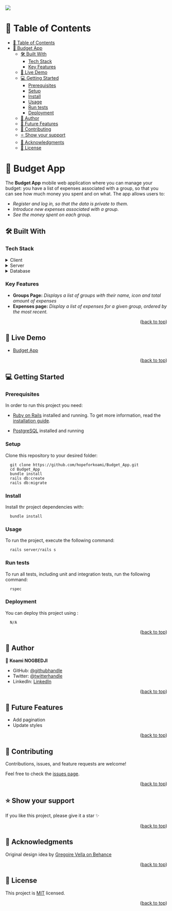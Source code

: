 ![](https://img.shields.io/badge/Microverse-blueviolet)
<a name="readme-top"></a>

# 📗 Table of Contents
- [📗 Table of Contents](#-table-of-contents)
- [📖 Budget App ](#-budget-app-)
  - [🛠 Built With ](#-built-with-)
    - [Tech Stack ](#tech-stack-)
    - [Key Features ](#key-features-)
  - [🚀 Live Demo ](#-live-demo-)
  - [💻 Getting Started ](#-getting-started-)
    - [Prerequisites](#prerequisites)
    - [Setup](#setup)
    - [Install](#install)
    - [Usage ](#usage-)
    - [Run tests](#run-tests)
    - [Deployment](#deployment)
  - [👤 Author ](#-author-)
  - [🔭 Future Features ](#-future-features-)
  - [🤝 Contributing ](#-contributing-)
  - [⭐️ Show your support ](#️-show-your-support-)
  - [🙏 Acknowledgments ](#-acknowledgments-)
  - [📝 License ](#-license-)

<!-- PROJECT DESCRIPTION -->

# 📖 Budget App <a name="about-the-project"></a>
The **Budget App** mobile web application where you can manage your budget: you have a list of expenses associated with a group, so that you can see how much money you spent and on what. The app allows users to:

- *Register and log in, so that the data is private to them.*
- *Introduce new expenses associated with a group.*
- *See the money spent on each group.*

## 🛠 Built With <a name="built-with"></a>

### Tech Stack <a name="tech-stack"></a>

<details>
  <summary>Client</summary>
  <ul> 
    <li><a href="https://github.com/microverseinc/linters-config/tree/master/ror">Linters</a></li>

  </ul>
</details>
<details>
  <summary>Server</summary>
  <ul>
    <li><a href="https://rubyonrails.org/">ROR</a></li>
  </ul>
</details>

<details>
<summary>Database</summary>
  <ul>
    <li><a href="https://www.postgresql.org/">PostgreSQL</a></li>
  </ul>
</details>

<!-- Features -->

### Key Features <a name="key-features"></a>

- **Groups Page:** *Displays a list of groups with their name, icon and total amount of expenses*
- **Expenses page:** *Display a list of expenses for a given group, ordered by the most recent.*

<p align="right">(<a href="#readme-top">back to top</a>)</p>

## 🚀 Live Demo <a name="live-demo"></a>

- [Budget App](https://budget-app-ggml.onrender.com/)

<p align="right">(<a href="#readme-top">back to top</a>)</p>


<!-- GETTING STARTED -->

## 💻 Getting Started <a name="getting-started"></a>

### Prerequisites

In order to run this project you need:
- [Ruby on Rails](https://rubyonrails.org/) installed and running. To get more information, read the [installation guide](https://guides.rubyonrails.org/).

- [PostgreSQL](https://www.postgresql.org/) installed and running
### Setup

Clone this repository to your desired folder:

```
  git clone https://github.com/hopeforkoami/Budget_App.git
  cd Budget_App
  bundle install
  rails db:create
  rails db:migrate
```

### Install

Install thr project dependencies with:

```
  bundle install
```

### Usage <a name="usage"></a>

To run the project, execute the following command:

```
  rails server/rails s
```

### Run tests

To run all tests, including unit and integration tests, run the following command:

```
  rspec
```

### Deployment

You can deploy this project using :

```
  N/A
```


<p align="right">(<a href="#readme-top">back to top</a>)</p>

<!-- AUTHORS -->
## 👤 Author <a name="authors"></a>
 
👤 **Koami NOGBEDJI**
- GitHub: [@githubhandle](https://github.com/hopeforkoami)
- Twitter: [@twitterhandle](https://twitter.com/KNogbedji)
- LinkedIn: [LinkedIn](https://www.linkedin.com/in/hopeforkoami/)



<p align="right">(<a href="#readme-top">back to top</a>)</p>

<!-- FUTURE FEATURES -->

## 🔭 Future Features <a name="future-features"></a>

- Add pagination
- Update styles

<p align="right">(<a href="#readme-top">back to top</a>)</p>

<!-- CONTRIBUTING -->

## 🤝 Contributing <a name="contributing"></a>

Contributions, issues, and feature requests are welcome!

Feel free to check the [issues page](https://github.com/hopeforkoami/Budget_App/issues).

<p align="right">(<a href="#readme-top">back to top</a>)</p>

<!-- SUPPORT -->

## ⭐️ Show your support <a name="support"></a>

If you like this project, please give it a star ✨

<p align="right">(<a href="#readme-top">back to top</a>)</p>

<!-- ACKNOWLEDGEMENTS -->

## 🙏 Acknowledgments <a name="acknowledgements"></a>


Original design idea by [Gregoire Vella on Behance](https://www.behance.net/gregoirevella)

<p align="right">(<a href="#readme-top">back to top</a>)</p>
<!-- LICENSE -->

## 📝 License <a name="license"></a>

This project is [MIT](./LICENSE) licensed.

<p align="right">(<a href="#readme-top">back to top</a>)</p>
